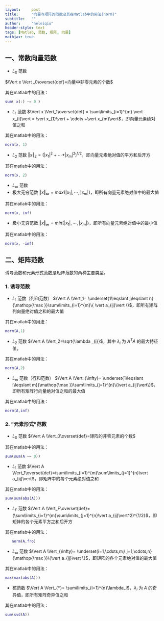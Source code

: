 ```yaml
---
layout:     post
title:      "向量与矩阵的范数及其在Matlab中的用法(norm)"
subtitle:   ""
author:     "heleiqiu"
header-style: text
tags: [Matlab, 范数, 矩阵, 向量]
mathjax: true
---
```



## 一、常数向量范数
* $L_0$ 范数

$\Vert x \Vert _0\overset{def}=向量中非零元素的个数$
  
其在matlab中的用法：
```matlab
sum( x(:) ~= 0 )
```

* $L_1$ 范数
$\Vert x \Vert_1\overset{def} = \sum\limits_{i=1}^{m} \vert x_{i}\vert = \vert x_{1}\vert + \cdots +\vert x_{m}\vert$，即向量元素绝对值之和

其在matlab中的用法：
```matlab
norm(x, 1)
```

* $L_2$ 范数
$\Vert x \Vert_2=(\vert x_1\vert^2+\cdots+\vert x_m\vert^2)^{1/2}$，即向量元素绝对值的平方和后开方

其在matlab中的用法：
```matlab
norm(x, 2)
```

* $L_{\infty}$ 范数
* 极大无穷范数
$\Vert x \Vert_{\infty}= max \{\vert x_1\vert, \cdots,\vert x_m\vert\}$，即所有向量元素绝对值中的最大值

其在matlab中的用法：
```matlab
norm(x, inf)
```

* 极小无穷范数
$\Vert x \Vert_{\infty}= min \{\vert x_1 \vert, \cdots, \vert x_m\vert\}$，即所有向量元素绝对值中的最小值

其在matlab中的用法：
```matlab
norm(x, -inf)
```

## 二、矩阵范数
诱导范数和元素形式范数是矩阵范数的两种主要类型。
### 1. 诱导范数

* $L_1$ 范数（列和范数）
$\Vert A \Vert_1= \underset{1\leqslant j\leqslant n}{\mathop{\max }}\sum\limits_{i=1}^{m}\{ \vert a_{ij}\vert \}$，即所有矩阵列向量绝对值之和的最大值

其在matlab中的用法：
```matlab
norm(A,1)
```

* $L_2$ 范数
$\Vert A \Vert_2=\sqrt{\lambda _{i}}$，其中 $\lambda_i$ 为 $A^{T}A$ 的最大特征值。

其在matlab中的用法：
```matlab
norm(A,2)
```

* $L_{\infty}$ 范数（行和范数）
$\Vert A \Vert_{\infty}= \underset{1\leqslant i\leqslant m}{\mathop{\max }}\sum\limits_{j=1}^{n}\{\vert a_{ij}\vert\}$，即所有矩阵行向量绝对值之和的最大值

其在matlab中的用法：
```matlab
norm(A,inf)
```

### 2. "元素形式"范数

* $L_{0}$ 范数
$\Vert A \Vert_0\overset{def}=矩阵的非零元素的个数$

其在matlab中的用法：
```matlab
sum(sum(A ~= 0))
```

* $L_{1}$ 范数
$\Vert A \Vert_1\overset{def}=\sum\limits_{i=1}^{m}\sum\limits_{j=1}^{n}\vert a_{ij}\vert$，即矩阵中的每个元素绝对值之和

其在matlab中的用法：
```matlab
sum(sum(abs(A)))
``` 

* $L_{F}$ 范数
$\Vert A \Vert_F\overset{def}=(\sum\limits_{i=1}^{m}\sum\limits_{j=1}^{n}\vert a_{ij}\vert^2)^{1/2}$，即矩阵的各个元素平方之和后开方

其在matlab中的用法：
```matlab
   norm(A,fro)
``` 

* $L_{\infty}$ 范数
$\Vert A \Vert_{\infty}= \underset{i=1,\cdots,m;\ j=1,\cdots,n}{\mathop{\max }}\{\vert a_{ij}\vert \}$，即矩阵的各个元素绝对值的最大值

其在matlab中的用法：
```matlab
max(max(abs(A)))
``` 

* 核范数
$\Vert A \Vert_{*}= \sum\limits_{i=1}^{n}\lambda_i$，$\lambda_i$ 为 $A$ 的奇异值，即所有矩阵奇异值之和

其在matlab中的用法：
```matlab
sum(svd(A))
``` 
